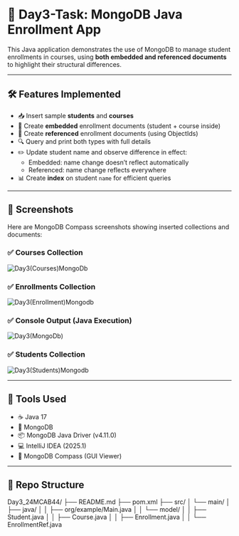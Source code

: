 # 📘 Day3-Task: MongoDB Java Enrollment App

This Java application demonstrates the use of MongoDB to manage student enrollments in courses, using **both embedded and referenced documents** to highlight their structural differences.

---

## 🛠️ Features Implemented

- 📥 Insert sample **students** and **courses**
- 🔁 Create **embedded** enrollment documents (student + course inside)
- 🔗 Create **referenced** enrollment documents (using ObjectIds)
- 🔍 Query and print both types with full details
- ✏️ Update student name and observe difference in effect:
  - Embedded: name change doesn’t reflect automatically
  - Referenced: name change reflects everywhere
- 📊 Create **index** on student `name` for efficient queries

---

## 📸 Screenshots

Here are MongoDB Compass screenshots showing inserted collections and documents:

### ✅ Courses Collection
![Day3(Courses)MongoDb](https://github.com/user-attachments/assets/a4fb1f2b-ac43-4143-b1ab-2d6ad93bebc3)

### ✅ Enrollments Collection
![Day3(Enrollment)Mongodb](https://github.com/user-attachments/assets/fa6c5c9e-3820-48b4-8164-acdd69f398db)

### ✅ Console Output (Java Execution)
![Day3(MongoDb)](https://github.com/user-attachments/assets/0814275d-5526-42db-aa08-dbe29aaf5c0c)

### ✅ Students Collection
![Day3(Students)Mongodb](https://github.com/user-attachments/assets/c23ba718-6e92-4bbd-9885-ebfc32503622)

---

## 🧰 Tools Used

- ☕ Java 17
- 🍃 MongoDB
- 📦 MongoDB Java Driver (v4.11.0)
- 💻 IntelliJ IDEA (2025.1)
- 🧪 MongoDB Compass (GUI Viewer)

---
## 📂 Repo Structure

Day3_24MCAB44/
├── README.md
├── pom.xml
├── src/
│ └── main/
│ ├── java/
│ │ ├── org/example/Main.java
│ │ └── model/
│ │ ├── Student.java
│ │ ├── Course.java
│ │ ├── Enrollment.java
│ │ └── EnrollmentRef.java

